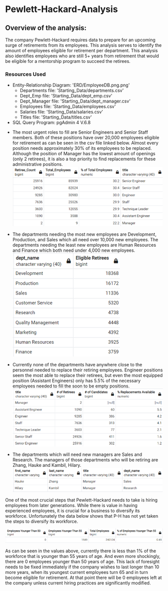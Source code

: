 # Pewlett-Hackard-Analysis

## Overview of the analysis:
<!-- Overview of the analysis: Explain the purpose of this analysis. -->
The company Pewlett-Hackard requires data to prepare for an upcoming surge of retirements from its employees. This analysis serves to identify the amount of employees eligible for retirement per department. This analysis also identifies employees who are still 5+ years from retirement that would be eligible for a mentorship program to succeed the retirees.

### Resources Used
* Entity-Relationship Diagram: 'ERD/EmployeeDB.png.png'
    * Departments file: 'Starting_Data/departments.csv'
    * Dept_Emp file: 'Starting_Data/dept_emp.csv'
    * Dept_Manager file: 'Starting_Data/dept_manager.csv'
    * Employees file: 'Starting_Data/employees.csv'
    * Salaries file: 'Starting_Data/salaries.csv'
    * Titles file: 'Starting_Data/titles.csv'
* SQL Query Program: pgAdmin 4 V.6.8

<!-- Results: Provide a bulleted list with four major points from the two analysis deliverables. Use images as support where needed. -->
* The most urgent roles to fill are Senior Engineers and Senior Staff members. Both of these positions have over 20,000 employees eligible for retirement as can be seen in the csv file linked below. Almost every position needs approximately 30% of its employees to be replaced. Although the position of Manager has the lowest amount of openings (only 2 retirees), it is also a top priority to find replacements for these administrative positions.
![ian-zukowski](Supporting_Images/title_retiring_percentages.png)

* The departments needing the most new employees are Development, Production, and Sales which all need over 10,000 new employees. The departments needing the least new employees are Human Resources and Finance which both need under 4,000 new employees.
![ian-zukowski](Supporting_Images/dept_retiree_count.png)

* Currently none of the departments have anywhere close to the personnel needed to replace their retiring employees. Engineer positions seem the most able to replace their retirees, but even the most equipped position (Assistant Engineers) only has 5.5% of the necessary employees needed to fill the soon to be empty positions.
![ian-zukowski](Supporting_Images/available_replacements_percentages.png)

* The departments which will need new managers are Sales and Research. The managers of those departments who will be retiring are Zhang, Hauke and Kambil, Hilary.
![ian-zukowski](Supporting_Images/retiring_managers.png)

<!-- Summary: Provide high-level responses to the following questions, then provide two additional queries or tables that may provide more insight into the upcoming "silver tsunami."
How many roles will need to be filled as the "silver tsunami" begins to make an impact?
Are there enough qualified, retirement-ready employees in the departments to mentor the next generation of Pewlett Hackard employees? -->


One of the most crucial steps that Pewlett-Hackard needs to take is hiring employees from later generations. While there is value in having experienced employees, it is crucial for a business to diversify its workforce. Unfortunately the data below shows that P-H has not yet taken the steps to diversify its workforce. 

![ian-zukowski](Supporting_Images/young_employee_percentages.png)

As can be seen in the values above, currently there is less than 1% of the workforce that is younger than 55 years of age. And even more shockingly, there are 0 employees younger than 50 years of age. This lack of foresight needs to be fixed immediately if the company wishes to last longer than 10 more years, when its youngest current employees turn 65 and in turn become eligible for retirement. At that point there will be 0 employees left at the company unless current hiring practices are significantly modified.